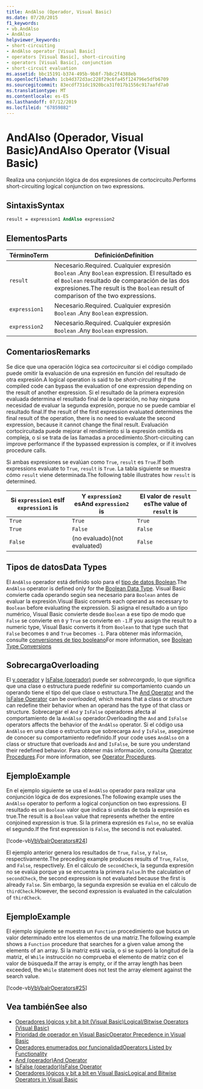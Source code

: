```yaml
---
title: AndAlso (Operador, Visual Basic)
ms.date: 07/20/2015
f1_keywords:
- vb.AndAlso
- AndAlso
helpviewer_keywords:
- short-circuiting
- AndAlso operator [Visual Basic]
- operators [Visual Basic], short-circuiting
- operators [Visual Basic], conjunction
- short-circuit evaluation
ms.assetid: bbc15191-b374-495b-9b8f-7b8c2f4388eb
ms.openlocfilehash: 1cb4d372d3ac228f29c6fa45f124796e5dfb6709
ms.sourcegitcommit: 83ecdf731dc1920bca31f017b1556c917aafd7a0
ms.translationtype: MT
ms.contentlocale: es-ES
ms.lasthandoff: 07/12/2019
ms.locfileid: "67859882"
---
```

# <a name="andalso-operator-visual-basic"></a><span data-ttu-id="5d095-102">AndAlso (Operador, Visual Basic)</span><span class="sxs-lookup"><span data-stu-id="5d095-102">AndAlso Operator (Visual Basic)</span></span>
<span data-ttu-id="5d095-103">Realiza una conjunción lógica de dos expresiones de cortocircuito.</span><span class="sxs-lookup"><span data-stu-id="5d095-103">Performs short-circuiting logical conjunction on two expressions.</span></span>  
  
## <a name="syntax"></a><span data-ttu-id="5d095-104">Sintaxis</span><span class="sxs-lookup"><span data-stu-id="5d095-104">Syntax</span></span>  
  
```vb
result = expression1 AndAlso expression2  
```  
  
## <a name="parts"></a><span data-ttu-id="5d095-105">Elementos</span><span class="sxs-lookup"><span data-stu-id="5d095-105">Parts</span></span>  
  
|<span data-ttu-id="5d095-106">Término</span><span class="sxs-lookup"><span data-stu-id="5d095-106">Term</span></span>|<span data-ttu-id="5d095-107">Definición</span><span class="sxs-lookup"><span data-stu-id="5d095-107">Definition</span></span>|  
|---|---|  
|`result`|<span data-ttu-id="5d095-108">Necesario.</span><span class="sxs-lookup"><span data-stu-id="5d095-108">Required.</span></span> <span data-ttu-id="5d095-109">Cualquier expresión `Boolean` .</span><span class="sxs-lookup"><span data-stu-id="5d095-109">Any `Boolean` expression.</span></span> <span data-ttu-id="5d095-110">El resultado es el `Boolean` resultado de comparación de las dos expresiones.</span><span class="sxs-lookup"><span data-stu-id="5d095-110">The result is the `Boolean` result of comparison of the two expressions.</span></span>|  
|`expression1`|<span data-ttu-id="5d095-111">Necesario.</span><span class="sxs-lookup"><span data-stu-id="5d095-111">Required.</span></span> <span data-ttu-id="5d095-112">Cualquier expresión `Boolean` .</span><span class="sxs-lookup"><span data-stu-id="5d095-112">Any `Boolean` expression.</span></span>|  
|`expression2`|<span data-ttu-id="5d095-113">Necesario.</span><span class="sxs-lookup"><span data-stu-id="5d095-113">Required.</span></span> <span data-ttu-id="5d095-114">Cualquier expresión `Boolean` .</span><span class="sxs-lookup"><span data-stu-id="5d095-114">Any `Boolean` expression.</span></span>|  
  
## <a name="remarks"></a><span data-ttu-id="5d095-115">Comentarios</span><span class="sxs-lookup"><span data-stu-id="5d095-115">Remarks</span></span>  
 <span data-ttu-id="5d095-116">Se dice que una operación lógica sea *cortocircuitar* si el código compilado puede omitir la evaluación de una expresión en función del resultado de otra expresión.</span><span class="sxs-lookup"><span data-stu-id="5d095-116">A logical operation is said to be *short-circuiting* if the compiled code can bypass the evaluation of one expression depending on the result of another expression.</span></span> <span data-ttu-id="5d095-117">Si el resultado de la primera expresión evaluada determina el resultado final de la operación, no hay ninguna necesidad de evaluar la segunda expresión, porque no se puede cambiar el resultado final.</span><span class="sxs-lookup"><span data-stu-id="5d095-117">If the result of the first expression evaluated determines the final result of the operation, there is no need to evaluate the second expression, because it cannot change the final result.</span></span> <span data-ttu-id="5d095-118">Evaluación cortocircuitada puede mejorar el rendimiento si la expresión omitida es compleja, o si se trata de las llamadas a procedimiento.</span><span class="sxs-lookup"><span data-stu-id="5d095-118">Short-circuiting can improve performance if the bypassed expression is complex, or if it involves procedure calls.</span></span>  
  
 <span data-ttu-id="5d095-119">Si ambas expresiones se evalúan como `True`, `result` es `True`.</span><span class="sxs-lookup"><span data-stu-id="5d095-119">If both expressions evaluate to `True`, `result` is `True`.</span></span> <span data-ttu-id="5d095-120">La tabla siguiente se muestra cómo `result` viene determinada.</span><span class="sxs-lookup"><span data-stu-id="5d095-120">The following table illustrates how `result` is determined.</span></span>  
  
|<span data-ttu-id="5d095-121">Si `expression1` es</span><span class="sxs-lookup"><span data-stu-id="5d095-121">If `expression1` is</span></span>|<span data-ttu-id="5d095-122">Y `expression2` es</span><span class="sxs-lookup"><span data-stu-id="5d095-122">And `expression2` is</span></span>|<span data-ttu-id="5d095-123">El valor de `result` es</span><span class="sxs-lookup"><span data-stu-id="5d095-123">The value of `result` is</span></span>|  
|---|---|---|  
|`True`|`True`|`True`|  
|`True`|`False`|`False`|  
|`False`|<span data-ttu-id="5d095-124">(no evaluado)</span><span class="sxs-lookup"><span data-stu-id="5d095-124">(not evaluated)</span></span>|`False`|  
  
## <a name="data-types"></a><span data-ttu-id="5d095-125">Tipos de datos</span><span class="sxs-lookup"><span data-stu-id="5d095-125">Data Types</span></span>  
 <span data-ttu-id="5d095-126">El `AndAlso` operador está definido solo para el [tipo de datos Boolean](../../../visual-basic/language-reference/data-types/boolean-data-type.md).</span><span class="sxs-lookup"><span data-stu-id="5d095-126">The `AndAlso` operator is defined only for the [Boolean Data Type](../../../visual-basic/language-reference/data-types/boolean-data-type.md).</span></span> <span data-ttu-id="5d095-127">Visual Basic convierte cada operando según sea necesario para `Boolean` antes de evaluar la expresión.</span><span class="sxs-lookup"><span data-stu-id="5d095-127">Visual Basic converts each operand as necessary to `Boolean` before evaluating the expression.</span></span> <span data-ttu-id="5d095-128">Si asigna el resultado a un tipo numérico, Visual Basic convierte desde `Boolean` a ese tipo de modo que `False` se convierte en `0` y `True` se convierte en `-1`.</span><span class="sxs-lookup"><span data-stu-id="5d095-128">If you assign the result to a numeric type, Visual Basic converts it from `Boolean` to that type such that `False` becomes `0` and `True` becomes `-1`.</span></span>
<span data-ttu-id="5d095-129">Para obtener más información, consulte [conversiones de tipo booleano](../data-types/boolean-data-type.md#type-conversions)</span><span class="sxs-lookup"><span data-stu-id="5d095-129">For more information, see [Boolean Type Conversions](../data-types/boolean-data-type.md#type-conversions)</span></span>
  
## <a name="overloading"></a><span data-ttu-id="5d095-130">Sobrecarga</span><span class="sxs-lookup"><span data-stu-id="5d095-130">Overloading</span></span>  
 <span data-ttu-id="5d095-131">El [y operador](../../../visual-basic/language-reference/operators/and-operator.md) y [IsFalse (operador)](../../../visual-basic/language-reference/operators/isfalse-operator.md) puede ser *sobrecargado*, lo que significa que una clase o estructura puede redefinir su comportamiento cuando un operando tiene el tipo del que clase o estructura.</span><span class="sxs-lookup"><span data-stu-id="5d095-131">The [And Operator](../../../visual-basic/language-reference/operators/and-operator.md) and the [IsFalse Operator](../../../visual-basic/language-reference/operators/isfalse-operator.md) can be *overloaded*, which means that a class or structure can redefine their behavior when an operand has the type of that class or structure.</span></span> <span data-ttu-id="5d095-132">Sobrecargar el `And` y `IsFalse` operadores afecta al comportamiento de la `AndAlso` operador.</span><span class="sxs-lookup"><span data-stu-id="5d095-132">Overloading the `And` and `IsFalse` operators affects the behavior of the `AndAlso` operator.</span></span> <span data-ttu-id="5d095-133">Si el código usa `AndAlso` en una clase o estructura que sobrecarga `And` y `IsFalse`, asegúrese de conocer su comportamiento redefinido.</span><span class="sxs-lookup"><span data-stu-id="5d095-133">If your code uses `AndAlso` on a class or structure that overloads `And` and `IsFalse`, be sure you understand their redefined behavior.</span></span> <span data-ttu-id="5d095-134">Para obtener más información, consulta [Operator Procedures](../../../visual-basic/programming-guide/language-features/procedures/operator-procedures.md).</span><span class="sxs-lookup"><span data-stu-id="5d095-134">For more information, see [Operator Procedures](../../../visual-basic/programming-guide/language-features/procedures/operator-procedures.md).</span></span>  
  
## <a name="example"></a><span data-ttu-id="5d095-135">Ejemplo</span><span class="sxs-lookup"><span data-stu-id="5d095-135">Example</span></span>  
 <span data-ttu-id="5d095-136">En el ejemplo siguiente se usa el `AndAlso` operador para realizar una conjunción lógica de dos expresiones.</span><span class="sxs-lookup"><span data-stu-id="5d095-136">The following example uses the `AndAlso` operator to perform a logical conjunction on two expressions.</span></span> <span data-ttu-id="5d095-137">El resultado es un `Boolean` valor que indica si unidas de toda la expresión es true.</span><span class="sxs-lookup"><span data-stu-id="5d095-137">The result is a `Boolean` value that represents whether the entire conjoined expression is true.</span></span> <span data-ttu-id="5d095-138">Si la primera expresión es `False`, no se evalúa el segundo.</span><span class="sxs-lookup"><span data-stu-id="5d095-138">If the first expression is `False`, the second is not evaluated.</span></span>  
  
 [!code-vb[VbVbalrOperators#24](~/samples/snippets/visualbasic/VS_Snippets_VBCSharp/VbVbalrOperators/VB/Class1.vb#24)]  
  
 <span data-ttu-id="5d095-139">El ejemplo anterior genera los resultados de `True`, `False`, y `False`, respectivamente.</span><span class="sxs-lookup"><span data-stu-id="5d095-139">The preceding example produces results of `True`, `False`, and `False`, respectively.</span></span> <span data-ttu-id="5d095-140">En el cálculo de `secondCheck`, la segunda expresión no se evalúa porque ya se encuentra la primera `False`.</span><span class="sxs-lookup"><span data-stu-id="5d095-140">In the calculation of `secondCheck`, the second expression is not evaluated because the first is already `False`.</span></span> <span data-ttu-id="5d095-141">Sin embargo, la segunda expresión se evalúa en el cálculo de `thirdCheck`.</span><span class="sxs-lookup"><span data-stu-id="5d095-141">However, the second expression is evaluated in the calculation of `thirdCheck`.</span></span>  
  
## <a name="example"></a><span data-ttu-id="5d095-142">Ejemplo</span><span class="sxs-lookup"><span data-stu-id="5d095-142">Example</span></span>  
 <span data-ttu-id="5d095-143">El ejemplo siguiente se muestra un `Function` procedimiento que busca un valor determinado entre los elementos de una matriz.</span><span class="sxs-lookup"><span data-stu-id="5d095-143">The following example shows a `Function` procedure that searches for a given value among the elements of an array.</span></span> <span data-ttu-id="5d095-144">Si la matriz está vacía, o si se superó la longitud de la matriz, el `While` instrucción no comprueba el elemento de matriz con el valor de búsqueda.</span><span class="sxs-lookup"><span data-stu-id="5d095-144">If the array is empty, or if the array length has been exceeded, the `While` statement does not test the array element against the search value.</span></span>  
  
 [!code-vb[VbVbalrOperators#25](~/samples/snippets/visualbasic/VS_Snippets_VBCSharp/VbVbalrOperators/VB/Class1.vb#25)]  
  
## <a name="see-also"></a><span data-ttu-id="5d095-145">Vea también</span><span class="sxs-lookup"><span data-stu-id="5d095-145">See also</span></span>

- [<span data-ttu-id="5d095-146">Operadores lógicos y bit a bit (Visual Basic)</span><span class="sxs-lookup"><span data-stu-id="5d095-146">Logical/Bitwise Operators (Visual Basic)</span></span>](../../../visual-basic/language-reference/operators/logical-bitwise-operators.md)
- [<span data-ttu-id="5d095-147">Prioridad de operador en Visual Basic</span><span class="sxs-lookup"><span data-stu-id="5d095-147">Operator Precedence in Visual Basic</span></span>](../../../visual-basic/language-reference/operators/operator-precedence.md)
- [<span data-ttu-id="5d095-148">Operadores enumerados por funcionalidad</span><span class="sxs-lookup"><span data-stu-id="5d095-148">Operators Listed by Functionality</span></span>](../../../visual-basic/language-reference/operators/operators-listed-by-functionality.md)
- [<span data-ttu-id="5d095-149">And (operador)</span><span class="sxs-lookup"><span data-stu-id="5d095-149">And Operator</span></span>](../../../visual-basic/language-reference/operators/and-operator.md)
- [<span data-ttu-id="5d095-150">IsFalse (operador)</span><span class="sxs-lookup"><span data-stu-id="5d095-150">IsFalse Operator</span></span>](../../../visual-basic/language-reference/operators/isfalse-operator.md)
- [<span data-ttu-id="5d095-151">Operadores lógicos y bit a bit en Visual Basic</span><span class="sxs-lookup"><span data-stu-id="5d095-151">Logical and Bitwise Operators in Visual Basic</span></span>](../../../visual-basic/programming-guide/language-features/operators-and-expressions/logical-and-bitwise-operators.md)
